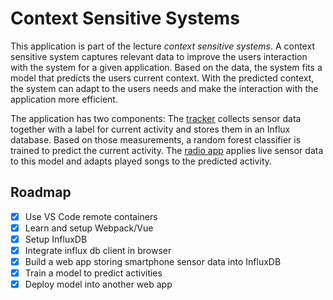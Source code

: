 # Context Sensitive Systems

This application is part of the lecture _context sensitive systems_.
A context sensitive system captures relevant data to improve the users interaction with the system for a given application.
Based on the data, the system fits a model that predicts the users current context.
With the predicted context, the system can adapt to the users needs and make the interaction with the application more efficient.

The application has two components:
The [tracker](https://css.weberandreas.eu/tracker)
collects sensor data together with a label for current activity and stores them in an Influx database.
Based on those measurements, a random forest classifier is trained to predict the current activity.
The [radio app](https://css.weberandreas.eu/radio) applies live sensor data to this model and adapts played songs to the predicted activity. 

## Roadmap
- [x] Use VS Code remote containers
- [x] Learn and setup Webpack/Vue
- [x] Setup InfluxDB
- [x] Integrate influx db client in browser
- [x] Build a web app storing smartphone sensor data into InfluxDB
- [x] Train a model to predict activities
- [x] Deploy model into another web app